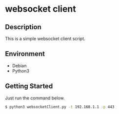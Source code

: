 # websocket client

## Description
This is a simple websocket client script.

## Environment
- Debian
- Python3

## Getting Started
Just run the command below.
```sh
$ python3 websocketClient.py -t 192.168.1.1 -p 443
```
